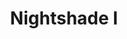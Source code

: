 ---
title: Nightshade I
tags: pieces
image: nightshade-i.webp
imageAlt: Nightshade I
description: (6/10) Dry point etching on Hannemuhle paper, framed
dimensions: 33.1 x 46.8inch
---